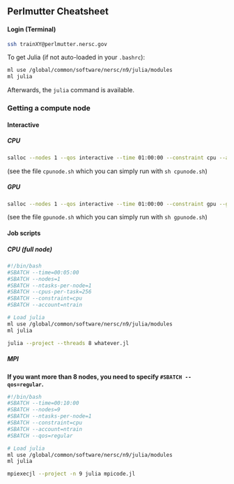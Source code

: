 ## Perlmutter Cheatsheet

#### Login (Terminal)
```bash
ssh trainXY@perlmutter.nersc.gov
```

To get Julia (if not auto-loaded in your `.bashrc`):

```bash
ml use /global/common/software/nersc/n9/julia/modules
ml julia
```

Afterwards, the `julia` command is available.

### Getting a compute node

#### Interactive

##### CPU
```bash
salloc --nodes 1 --qos interactive --time 01:00:00 --constraint cpu --account=ntrain
```
(see the file `cpunode.sh` which you can simply run with `sh cpunode.sh`)

##### GPU
```bash
salloc --nodes 1 --qos interactive --time 01:00:00 --constraint gpu --gpus 4 --account=ntrain
```
(see the file `gpunode.sh` which you can simply run with `sh gpunode.sh`)

#### Job scripts

##### CPU (full node)
```bash
#!/bin/bash
#SBATCH --time=00:05:00
#SBATCH --nodes=1
#SBATCH --ntasks-per-node=1
#SBATCH --cpus-per-task=256
#SBATCH --constraint=cpu
#SBATCH --account=ntrain

# Load julia
ml use /global/common/software/nersc/n9/julia/modules
ml julia

julia --project --threads 8 whatever.jl
```

##### MPI

**If you want more than 8 nodes, you need to specify `#SBATCH --qos=regular`.**

```bash
#!/bin/bash
#SBATCH --time=00:10:00
#SBATCH --nodes=9
#SBATCH --ntasks-per-node=1
#SBATCH --constraint=cpu
#SBATCH --account=ntrain
#SBATCH --qos=regular

# Load julia
ml use /global/common/software/nersc/n9/julia/modules
ml julia

mpiexecjl --project -n 9 julia mpicode.jl
```
